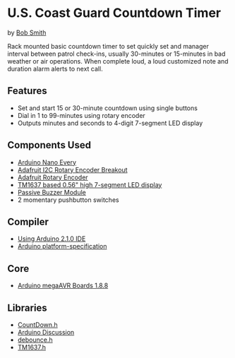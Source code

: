 # U.S. Coast Guard Countdown Timer

by [Bob Smith](https://github.com/bethanysciences/almanac)

Rack mounted basic countdown timer to set quickly set and manager interval between patrol check-ins, usually 30-minutes or 15-minutes in bad weather or air operations. When complete loud, a loud customized note and duration alarm alerts to next call.

## Features

- Set and start 15 or 30-minute countdown using single buttons
- Dial in 1 to 99-minutes using rotary encoder
- Outputs minutes and seconds to 4-digit 7-segment LED display

## Components Used

- [Arduino Nano Every](https://store-usa.arduino.cc/products/arduino-nano-every)
- [Adafruit I2C Rotary Encoder Breakout](https://www.adafruit.com/product/4991)
- [Adafruit Rotary Encoder](https://www.adafruit.com/product/377)
- [TM1637 based 0.56" high 7-segment LED display](https://www.amazon.com/diymore-Display-Digital-Decimal-Segment/dp/B07MCGDST2/ref=sr_1_6?crid=2KB0SJVDRC588&keywords=tm1637+led+display&qid=1687116410&sprefix=tm1637+led+display%2Caps%2C203&sr=8-6)
- [Passive Buzzer Module](https://www.amazon.com/RLECS-Passive-Arduino-Raspberry-Speaker/dp/B07XDPXH7K/ref=asc_df_B07XDPXH7K/?tag=hyprod-20&linkCode=df0&hvadid=632016782313&hvpos=&hvnetw=g&hvrand=3559400587378035192&hvpone=&hvptwo=&hvqmt=&hvdev=c&hvdvcmdl=&hvlocint=&hvlocphy=9012147&hvtargid=pla-1944578464961&psc=1)
- 2 momentary pushbutton switches

## Compiler

- [Using Arduino 2.1.0 IDE](https://github.com/arduino/arduino-ide)
- [Arduino platform-specification](https://arduino.github.io/arduino-cli/latest/platform-specification/)

## Core

- [Arduino megaAVR Boards 1.8.8](https://github.com/arduino/ArduinoCore-megaavr)

## Libraries

- [CountDown.h](//https://github.com/RobTillaart/CountDown)
- [Arduino Discussion](//https://playground.arduino.cc/Main/CountDownTimer/)
- [debounce.h](//https://github.com/kimballa/button-debounce)
- [TM1637.h](//https://github.com/RobTillaart/TM1637)
